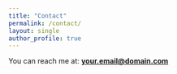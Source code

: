 ```yaml
---
title: "Contact"
permalink: /contact/
layout: single
author_profile: true
---
```


You can reach me at: **your.email@domain.com**
